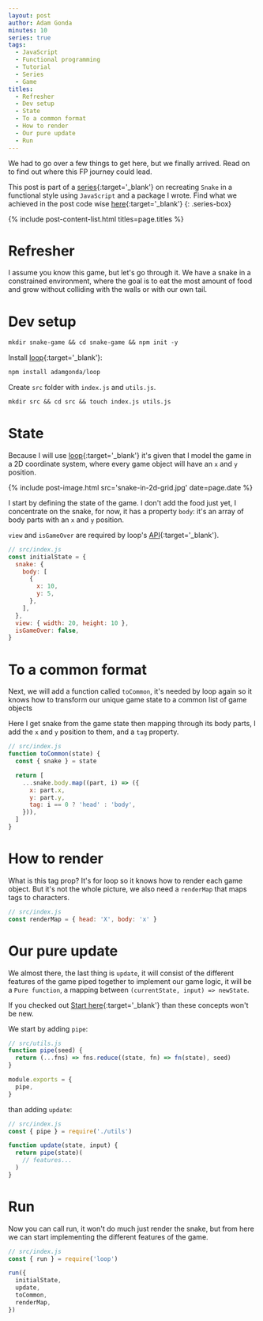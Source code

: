 ```yaml
---
layout: post
author: Adam Gonda
minutes: 10
series: true
tags:
  - JavaScript
  - Functional programming
  - Tutorial
  - Series
  - Game
titles:
  - Refresher
  - Dev setup
  - State
  - To a common format
  - How to render
  - Our pure update
  - Run
---
```


We had to go over a few things to get here, but we finally arrived.
Read on to find out where this FP journey could lead.

This post is part of a [series](/2022/06/13/Snake-à-la-functional.html){:target='_blank'} on recreating `Snake`
in a functional style using `JavaScript` and a package I wrote.
Find what we achieved in the post code wise [here](https://github.com/AdamGonda/snake-game/tree/start-modelling){:target='_blank'}
{: .series-box}

{% include post-content-list.html titles=page.titles %}

# Refresher

I assume you know this game, but let's go through it.
We have a snake in a constrained environment, where
the goal is to eat the most amount of food and grow without
colliding with the walls or with our own tail.

# Dev setup

```md
mkdir snake-game && cd snake-game && npm init -y
```

Install [loop](https://github.com/AdamGonda/loop){:target='_blank'}:

```md
npm install adamgonda/loop
```

Create `src` folder with `index.js` and `utils.js`.

```md
mkdir src && cd src && touch index.js utils.js
```

# State

Because I will use [loop](https://github.com/AdamGonda/loop){:target='_blank'}
it's given that I model the game in a 2D coordinate system, where
every game object will have an `x` and `y` position.

{% include post-image.html
  src='snake-in-2d-grid.jpg'
  date=page.date
%}

I start by defining the state of the game. I don't add the food just yet,
I concentrate on the snake, for now, it has a property `body`: it's an array
of body parts with an `x` and `y` position.

`view` and `isGameOver` are required by loop's [API](https://github.com/AdamGonda/loop/blob/main/README.md#api){:target='_blank'}.

```js
// src/index.js
const initialState = {
  snake: {
    body: [
      {
        x: 10,
        y: 5,
      },
    ],
  },
  view: { width: 20, height: 10 },
  isGameOver: false,
}
```

# To a common format

Next, we will add a function called `toCommon`,
it's needed by loop again so it knows how to transform
our unique game state to a common list of game objects

Here I get snake from the game state then
mapping through its body parts,
I add the `x` and `y` position to them, and a `tag` property.

```js
// src/index.js
function toCommon(state) {
  const { snake } = state

  return [
    ...snake.body.map((part, i) => ({
      x: part.x,
      y: part.y,
      tag: i == 0 ? 'head' : 'body',
    })),
  ]
}
```

# How to render

What is this tag prop? It's for loop so it knows how to render each game object.
But it's not the whole picture, we also need a `renderMap` that maps tags to characters.

```js
// src/index.js
const renderMap = { head: 'X', body: 'x' }
```

# Our pure update

We almost there, the last thing is `update`, it will
consist of the different features of the game piped together
to implement our game logic, it will be a `Pure function`, a
mapping between `(currentState, input) => newState`.

If you checked out [Start here](/2022/06/14/Start-here.html){:target='_blank'}
than these concepts won't be new.

We start by adding `pipe`:

```js
// src/utils.js
function pipe(seed) {
  return (...fns) => fns.reduce((state, fn) => fn(state), seed)
}

module.exports = {
  pipe,
}
```

than adding `update`:

```js
// src/index.js
const { pipe } = require('./utils')

function update(state, input) {
  return pipe(state)(
    // features...
  )
}
```

# Run

Now you can call run, it won't do much just render the snake,
but from here we can start implementing the different features of the game.

```js
// src/index.js
const { run } = require('loop')

run({
  initialState,
  update,
  toCommon,
  renderMap,
})
```
